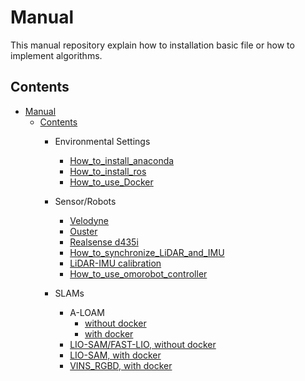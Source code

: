 # Manual

This manual repository explain how to installation basic file or how to implement algorithms.


## Contents 
- [Manual](#manual)
  - [Contents](#contents)
    - Environmental Settings
      - [How\_to\_install\_anaconda](https://github.com/Lab-of-AI-and-Robotics/Lair_Code_Implementation_Manual/blob/main/manual/How_to_install_anaconda.md)
      - [How\_to\_install\_ros](https://github.com/Lab-of-AI-and-Robotics/Lair_Code_Implementation_Manual/blob/main/manual/How_to_install_ros.md)
      - [How\_to\_use\_Docker](https://github.com/Lab-of-AI-and-Robotics/Lair_Code_Implementation_Manual/blob/main/manual/How_to_use_docker.md)
  

    - Sensor/Robots
      - [Velodyne](https://github.com/Lab-of-AI-and-Robotics/Lair_Code_Implementation_Manual/blob/main/manual/How_to_implement_velodyne.md)
      - [Ouster](https://github.com/Lab-of-AI-and-Robotics/Lair_Code_Implementation_Manual/blob/main/manual/Ouster.md)
      - [Realsense d435i](https://github.com/Lab-of-AI-and-Robotics/Lair_Code_Implementation_Manual/blob/main/manual/How_to_implement_DepthCamera.md)
      - [How\_to\_synchronize\_LiDAR\_and\_IMU](https://github.com/Lab-of-AI-and-Robotics/Lair_Code_Implementation_Manual/blob/main/manual/How_to_synchronize_LiDAR_and_IMU.md)
      - [LiDAR-IMU calibration](https://github.com/Lab-of-AI-and-Robotics/Lair_Code_Implementation_Manual/blob/main/manual/LiDAR-IMU_calibration.md)
      - [How\_to\_use\_omorobot\_controller](https://github.com/Lab-of-AI-and-Robotics/Lair_Code_Implementation_Manual/blob/main/manual/How_to_use_omorobot_controller.md)
  

    - SLAMs
      - A-LOAM
        - [without docker](https://github.com/Lab-of-AI-and-Robotics/Lair_Code_Implementation_Manual/blob/main/manual/How_to_implement_A_loam.md)
        - [with docker](https://github.com/Lab-of-AI-and-Robotics/Lair_Code_Implementation_Manual/blob/main/manual/LOAM.md)
      - [LIO-SAM/FAST-LIO, without docker](https://github.com/Lab-of-AI-and-Robotics/Lair_Code_Implementation_Manual/blob/main/manual/How_to_implement_LIO-SAM_and_FAST-LIO.md)
      - [LIO-SAM, with docker](https://github.com/Lab-of-AI-and-Robotics/Lair_Code_Implementation_Manual/blob/main/manual/LIO-SAM.md)
      - [VINS\_RGBD, with docker](https://github.com/Lab-of-AI-and-Robotics/Lair_Code_Implementation_Manual/blob/main/manual/VINS_RGBD.md)